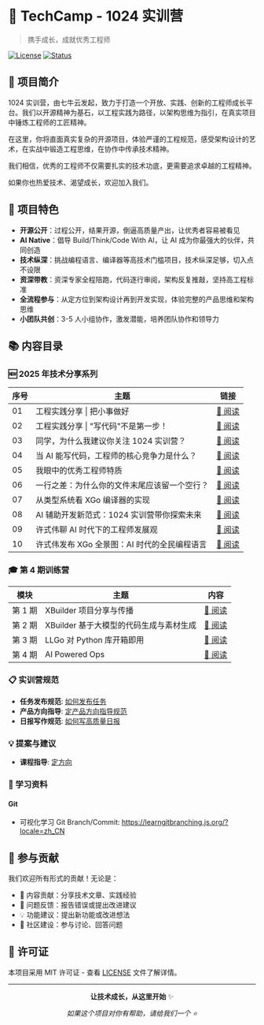 # 🚀 TechCamp - 1024 实训营

> 携手成长，成就优秀工程师

[![License](https://img.shields.io/badge/license-MIT-blue.svg)](LICENSE)
[![Status](https://img.shields.io/badge/status-active-brightgreen.svg)]()

## 📖 项目简介

1024 实训营，由七牛云发起，致力于打造一个开放、实践、创新的工程师成长平台。我们以开源精神为基石，以工程实践为路径，以架构思维为指引，在真实项目中锤炼工程师的工匠精神。

在这里，你将直面真实复杂的开源项目，体验严谨的工程规范，感受架构设计的艺术，在实战中锻造工程思维，在协作中传承技术精神。

我们相信，优秀的工程师不仅需要扎实的技术功底，更需要追求卓越的工程精神。

如果你也热爱技术、渴望成长，欢迎加入我们。

## 🎯 项目特色

- **开源公开**：过程公开，结果开源，倒逼高质量产出，让优秀者容易被看见
- **AI Native**：倡导 Build/Think/Code With AI，让 AI 成为你最强大的伙伴，共同创造
- **技术纵深**：挑战编程语言、编译器等高技术门槛项目，技术纵深足够，切入点不设限
- **资深带教**：资深专家全程陪跑，代码逐行审阅，架构反复推敲，坚持高工程标准
- **全流程参与**：从定方位到架构设计再到开发实现，体验完整的产品思维和架构思维
- **小团队共创**：3-5 人小组协作，激发潜能，培养团队协作和领导力

## 📚 内容目录

### 🆕 2025 年技术分享系列

| 序号 | 主题                                         | 链接                                                                                        |
| ---- | -------------------------------------------- | ------------------------------------------------------------------------------------------- |
| 01   | 工程实践分享 \| 把小事做好                   | [📖 阅读](2025/01.%20工程实践分享%20%7C%20把小事做好/202504-builder-articles.md)            |
| 02   | 工程实践分享 \| "写代码"不是第一步！         | [📖 阅读](2025/02.%20工程实践分享%EF%BD%9C"写代码"不是第一步！/llkgstore-summary.md)        |
| 03   | 同学，为什么我建议你关注 1024 实训营？       | [📖 阅读](2025/03.%20同学，为什么我建议你关注%201024%20实训营？/whycamp.md)                 |
| 04   | 当 AI 能写代码，工程师的核心竞争力是什么？   | [📖 阅读](2025/04.%20当%20AI%20能写代码，工程师的核心竞争力是什么？/ai-related-engineer.md) |
| 05   | 我眼中的优秀工程师特质                       | [📖 阅读](2025/05.%20我眼中的优秀工程师特质/to-be-better-engineer.md)                       |
| 06   | 一行之差：为什么你的文件末尾应该留一个空行？ | [📖 阅读](2025/06.%20一行之差：为什么你的文件末尾应该留一个空行？/newline-at-eof.md)        |
| 07   | 从类型系统看 XGo 编译器的实现                | [📖 阅读](2025/07.从类型系统看XGo编译器的实现/typesystem_xgo.md)                            |
| 08   | AI 辅助开发新范式：1024 实训营带你探索未来   | [📖 阅读](2025/08.%20AI辅助开发新范式：1024实训营带你探索未来/AI-assisted-dev.md)           |
| 09   | 许式伟聊 AI 时代下的工程师发展观             | [📖 阅读](2025/09.%20许式伟聊AI时代下的工程师发展观/content.md)                             |
| 10   | 许式伟发布 XGo 全景图：AI 时代的全民编程语言 | [📖 阅读](2025/10.%20xgo发布/content.md)                                                    |

### 🎓 第 4 期训练营

| 模块    | 主题                                    | 内容                                          |
| ------- | --------------------------------------- | --------------------------------------------- |
| 第 1 期 | XBuilder 项目分享与传播                 | [📖 阅读](4th/1st_xbuilder_share/topic.md)    |
| 第 2 期 | XBuilder 基于大模型的代码生成与素材生成 | [📖 阅读](4th/2nd_copilot_classfile/topic.md) |
| 第 3 期 | LLGo 对 Python 库开箱即用               | [📖 阅读](4th/3rd_llgo_python/topic.md)       |
| 第 4 期 | AI Powered Ops                          | [📖 阅读](4th/4th_ai_powered_ops/topic.md)    |

### 📋 实训营规范

- **任务发布规范**: [如何发布任务](communitee/01.how-to-release-tasks.md)
- **产品方向指导**: [定产品方向指导规范](communitee/02.product-direction-template.md)
- **日报写作规范**: [如何写高质量日报](communitee/03.how-to-write-quality-daily-report.md)

### 💡 提案与建议

- **课程指导**: [定方向](proposal/课程指导-定方向.md)

### 📖 学习资料

#### Git

- 可视化学习 Git Branch/Commit: https://learngitbranching.js.org/?locale=zh_CN

## 🤝 参与贡献

我们欢迎所有形式的贡献！无论是：

- 📝 内容贡献：分享技术文章、实践经验
- 🐛 问题反馈：报告错误或提出改进建议
- 💡 功能建议：提出新功能或改进想法
- 🌟 社区建设：参与讨论、回答问题

## 📄 许可证

本项目采用 MIT 许可证 - 查看 [LICENSE](LICENSE) 文件了解详情。

---

<div align="center">

**让技术成长，从这里开始** ✨

_如果这个项目对你有帮助，请给我们一个 ⭐️_

</div>
